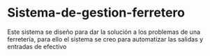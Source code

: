 # Sistema-de-gestion-ferretero
Este sistema se diseño para dar la solución a los problemas de una ferretería, para ello el sistema se creo para automatizar las salidas y entradas de efectivo
